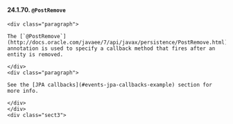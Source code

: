  #### 24.1.70. `@PostRemove`

    <div class="paragraph">

    The [`@PostRemove`](http://docs.oracle.com/javaee/7/api/javax/persistence/PostRemove.html) annotation is used to specify a callback method that fires after an entity is removed.

    </div>
    <div class="paragraph">

    See the [JPA callbacks](#events-jpa-callbacks-example) section for more info.

    </div>
    </div>
    <div class="sect3">